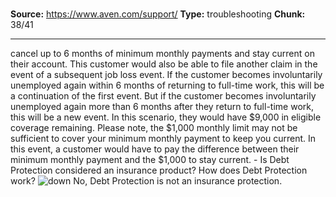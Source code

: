 # 

**Source:** https://www.aven.com/support/
**Type:** troubleshooting
**Chunk:** 38/41

---

cancel up to 6 months of minimum monthly payments and stay current on their account. This customer would also be able to file another claim in the event of a subsequent job loss event. If the customer becomes involuntarily unemployed again within 6 months of returning to full-time work, this will be a continuation of the first event. But if the customer becomes involuntarily unemployed again more than 6 months after they return to full-time work, this will be a new event. In this scenario, they would have $9,000 in eligible coverage remaining. Please note, the $1,000 monthly limit may not be sufficient to cover your minimum monthly payment to keep you current. In this event, a customer would have to pay the difference between their minimum monthly payment and the $1,000 to stay current. \- Is Debt Protection considered an insurance product? How does Debt Protection work? ![down](https://www.aven.com/img/down.bb266b57.svg) No, Debt Protection is not an insurance protection.